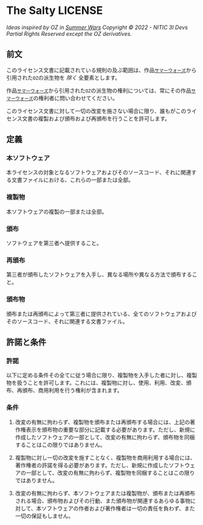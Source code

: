 # The Salty LICENSE

_Ideas inspired by OZ in [Summer Wars](https://s-wars.jp/)_
_Copyright &copy; 2022 - NITIC 3I Devs Partial Rights Reserved except the OZ derivatives._

## 前文

このライセンス文書に記載されている規則の及ぶ範囲は、作品[`サマーウォーズ`](https://s-wars.jp/)から引用された`OZ`の派生物を _除く_ 全要素とします。

作品[`サマーウォーズ`](https://s-wars.jp/)から引用された`OZ`の派生物の権利については、常にその作品[`サマーウォーズ`](https://s-wars.jp/)の権利者に問い合わせてください。

このライセンス文書に対して一切の改変を施さない場合に限り、誰もがこのライセンス文書の複製および頒布および再頒布を行うことを許可します。

## 定義

### 本ソフトウェア

本ライセンスの対象となるソフトウェアおよびそのソースコード、それに関連する文書ファイルにおける、これらの一部または全部。

### 複製物

本ソフトウェアの複製の一部または全部。

### 頒布

ソフトウェアを第三者へ提供すること。

### 再頒布

第三者が頒布したソフトウェアを入手し、異なる場所や異なる方法で頒布すること。

### 頒布物

頒布または再頒布によって第三者に提供されている、全てのソフトウェアおよびそのソースコード、それに関連する文書ファイル。

## 許諾と条件

### 許諾

以下に定める条件その全てに従う場合に限り、複製物を入手した者に対し、複製物を扱うことを許可します。これには、複製物に対し、使用、利用、改変、頒布、再頒布、商用利用を行う権利が含まれます。

### 条件

1. 改変の有無に拘わらず、複製物を頒布または再頒布する場合には、上記の著作権表示を頒布物の重要な部分に記載する必要があります。ただし、新規に作成したソフトウェアの一部として、改変の有無に拘わらず、頒布物を同梱することはこの限りではありません。

2. 複製物に対し一切の改変を施すことなく、複製物を商用利用する場合には、著作権者の許諾を得る必要があります。ただし、新規に作成したソフトウェアの一部として、改変の有無に拘わらず、複製物を同梱することはこの限りではありません。

3. 改変の有無に拘わらず、本ソフトウェアまたは複製物が、頒布または再頒布される場合、頒布物およびその行動、また頒布物が関連するあらゆる事物に対して、本ソフトウェアの作者および著作権者は一切の責任を負わず、また一切の保証もしません。
